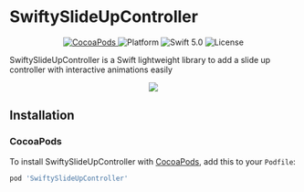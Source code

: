 # SwiftySlideUpController

<p align="center">
    <a href="https://cocoapods.org/pods/SwiftySlideUpController">
        <img src="https://img.shields.io/cocoapods/v/SwiftySlideUpController.svg?style=flat" alt="CocoaPods" />
    </a>
    <img src="https://img.shields.io/cocoapods/p/SwiftySlideUpController.svg?style=flat" alt="Platform" />
    <img src="https://img.shields.io/badge/Swift-5.0-orange.svg" alt="Swift 5.0" />
    <img src="https://badges.frapsoft.com/os/mit/mit.svg?style=flat&v=102" alt="License" />
</p>

SwiftySlideUpController is a Swift lightweight library to add a slide up controller with interactive animations easily

<p align="center">
    <img src ="Resources/SlideUpControllerDemo.gif" />
</p>

## <a name="installation"></a>Installation

### <a name="cocoapods"></a>CocoaPods

To install SwiftySlideUpController with [CocoaPods](https://cocoapods.org), add this to your `Podfile`:

```ruby
pod 'SwiftySlideUpController'
```
